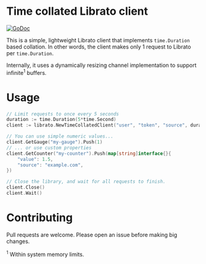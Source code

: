 # Time collated Librato client

[![GoDoc](https://godoc.org/github.com/dcelasun/librato?status.svg)](https://godoc.org/github.com/dcelasun/librato)

This is a simple, lightweight Librato client that implements `time.Duration` based collation.
In other words, the client makes only 1 request to Librato per `time.Duration`.

Internally, it uses a dynamically resizing channel implementation to support infinite<sup>1</sup> buffers.

# Usage

```go
// Limit requests to once every 5 seconds
duration := time.Duration(5*time.Second)
client := librato.NewTimeCollatedClient("user", "token", "source", duration)

// You can use simple numeric values...
client.GetGauge("my-gauge").Push(1)
// ... or use custom properties
client.GetCounter("my-counter").Push(map[string]interface{}{
    "value": 1.5,
    "source": "example.com",
})

// Close the library, and wait for all requests to finish.
client.Close()
client.Wait()
```

# Contributing

Pull requests are welcome. Please open an issue before making big changes.

<sup>1</sup> Within system memory limits.